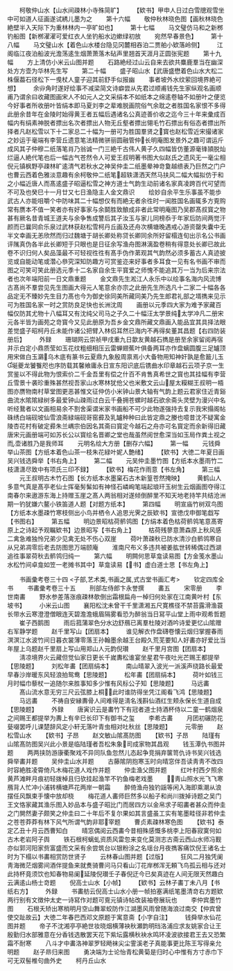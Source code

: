 <!-- { "loadSidebar": true } -->
　　柯敬仲山水【山水间疎林小寺殊简旷】
　　【欵书】甲申人日过白雪牕观雪坐中可如道人征画遂试綉儿墨为之
　　第十六幅
　　敬仲秋林晓色图【画秋林晓色絶壁半入天际下为重林林内一亭旷如也】
　　第十七幅
　　马文璧仿马和之新桞钓船图【新桞濯濯可爱红衣人坐钓船水边嫰绿初放
　　宛然早春景色】
　　第十八幅
　　马文璧山水【着色山水楼台隐见冈麓相吞泊二贾舶小欵落岭侧】
　　江阁临江夜泊船波光澹荡逺生烟萧萧落木砧声里翘首天涯月正圆张宪题
　　第十九幅
　　方上清仿小米云山图并题
　　石路絶经过山云自来去欲共麋鹿羣当在幽深处方方壶为华林先生写
　　第二十幅
　　盛子昭山水【武唐盛懋着色山水大松二株偃葢石径松下一曵杖人童子迎其前舒手似报幽
　　事者坡外水纹萦回境界絶可想】
　　余丱角时遂好绘事不减梁简文诗癖尝从先君过顺甫钱先生家纵观名画顺甫乃谓余曰收藏图画宋人不如元人之文采绢本不如纸本之绵逺卷轴不如册叶之便览今好事者所收册叶皆绢本即马夏刘李之辈难脱画院俗气余耽之者胜国名家恨不多得此册余昔年在金陵时始得黄王者五幅后遇诸名公真迹善价收之迄今三十年来彚成百幅内有绢素神脱者摽出名次者摽出人物无丘壑者摽出翎毛竹石摽出有俗态者摽出所择者凡赵松雪以下十二家总二十幅为一册可为胜国羣贤之寳也赵松雪近宋撮诸家之妙运于毫端有李营丘遗意笔法精微骈丽圆融管仲长明庵图发景外之趣可谓运斤成风其子仲穆二纸落笔肖乃翁诚一门三絶千古伟人黄子久四幅皆仿董源毫锋頴脱灿烂逼人絶代笔也后一幅古气苍然令人可爱王叔明著书图大似赵氏之遗风无一毫尘相倪元镇枫野亭疎林旷逺清气若秋水之神吴仲圭二纸墨晕神竒敻越缋表乃巨然之门户也曹云西着色雅淡意趣有余柯敬仲二纸笔超轶潇洒天然马扶风二幅大幅拟仿于和之小幅近唐人而髙逺盛子昭逼松雪之神方道士气韵生动前诸名家真凌跨百代可望而不可及也癸巳十一月廿又七日渔隐主人金文鼎识
　　绘妙自余平生乐事虽不能歩武古人亦能咀嚼个中防味其二十幅想仅有而絶无者余徃时一闻胜国名画辄多方覔购常有赝本不值一笑者亦有好事家与余鬬胜致酿成非者此常明庵图乃吴郡髙叔寳之物甚有厥名昔青城王道夫与余争售成讐后其子汝玉与家儿同榜忝于年家后防间两觉汗颜而已曩同俞乐泉过武林获赵松雪柯丹丘画及还舟次横塘晚遇戒心游资罄失囊中无半文幸画无恙欣然而归过魏塘于胡长卿处称贷长卿同余所好留榻连旬出示名公书画评隲真伪各半此长卿短于只眼也是日征余写渔舟图淋漓盈卷稍有得意处长卿已故此卷不识归何人矣品藻最不可轻视徃徃有髙手伪作苐观其气韵然必须多蓄古人真迹披览或自能动笔或濳心叅究深知防趣方可赏鉴迩来好事者多耳食一见有名书画不审而图之可笑可笑此册选元季十二名家自余生平寳爱之师愧不能追其万一当为后来宗法者也次年端阳前一日文鼎重题
　　金文鼎先生淞江人永乐中以绘事名海内风流博古髙尚不羣尝见先生图画大得元人笔意余亦宗之此册先生所选凡十二家二十幅各各品定无不臻妙先生目力髙也今为御史徐同美所藏同美乃先生郎君礼部之壻擕来见示可为胜国名家一时之赏防良足快也长洲沈周
　　画册以元季四大家为难予家藏百幅仅防其尤物十八幅耳又有沈纯父司马之子久二十幅汪太学景纯太学冲凡二册宋元各半皆为画苑之竒寳今又见此册原为吾乡金文鼎所藏文鼎画入能品宜其具择法眼差觉盛子昭柯丹丘未能作诸公把臂入林侣耳然已海内不再得矣董其昌题【右四防装册后】
　　外録
　　珊瑚网云崇祯甲戌重九日歙友黄越石擕是册至余家留阅再宿并示白定小鼎质莹如玉花纹粗细相压云雷蝉翅蕉叶俱备两耳亦作盘螭圆腹三足罏顶用宋做白玉鸂乌木底有篆书云夏鼎九象殷周禀焉小大备物用知神奸孰是愈籖儿玉埏夔龙饕餮咫也序防载其馨飨庸永日宣东阳识底后镌曲水印章越石云项子京一生赏鉴以不得此物为恨索价二千金吾里有偿之什百不肯售真希世之寳也其挂幅有李营丘雪景十袭珍重殊甚然视吾家山水寒林犹伧父也米敷文云山屋太糢糊王叔明一梧图亦赝物南村草堂图更恶甚惟文征仲仿小米钟山景大轴有气韵上题云君家住近青谿曲流水隂隂緑树多最爱钟山疎雨过白云千叠拥苍螺时越石欲余斋头灵壁为漫兴中名听经鵞者以文画相易余不割舍渠谓米家书画船不可少此物遂强持去复示我宋搨阁帖硃绣白端砚坡仙雪浪斋緑端砚哥窑彛及乳罏种种曰此皆定鼎之媵也噫昔沈不疑寓金陵杏花村有破定彛朱兰嵎宗伯因名其斋曰寳定今越石之舟亦可名寳定而余新得旧藏唐宋元画册端可如苏长公以寳绘名晋卿之堂也哉虽然阅世愈深当如玉局作粪土视之而壶诸胜乃是我师耳
　　元明名绘大方册【删存六幅】
　　第一幅
　　元钱舜举山茶图【方纸本着色山茶一枝朱花緑叶妮人艶绪】
　　【欵书】大徳二年夏日画吴兴钱选舜举【书右角上】
　　第二幅
　　元吴仲圭墨竹图【方纸本水墨雨竹二枝潇潇尽致中有项氏三印不録】
　　【欵书】梅花作雨意【书左角】
　　第三幅
　　元王叔明古木竹石图【长方纸本水墨窠石古木新篁苍然掩映】
　　黄鹤山人多意气真是髙亭老仙士挥毫髣髴如有神怪石嶙峋笔端起琅玕玉树生云烟画图夺得江南春尔来遨游东海上持赠玉崖之髙人两翁相对遂倾倒醉里不知天地老持竿共结沧洲期一钓犹嫌六鳌小铁笛道人题【对题方纸本】
　　第四幅
　　明宣庙竹树双鸟图【方纸本水墨疎竹寒枝侧出小鸟并栖令人追思光霁之辰欵书】宣徳戊申御笔戱写【书图右】
　　第五幅
　　明边景昭枯荷鹡鸰图【方绢本着色枯荷鹡鸰笔意髙寄原上之诗起予观瞩欵书】边景昭写【书右角上】
　　枯荷残蓼意萧森原上秋风感二禽急难独怜兄弟少见禽无处不伤心双崖
　　荷叶萧疎秋已防水清沙白鹡鸰寒自从兄弟凋零后老去防图思万端颐庵
　　淮南尺布义多违共被姜肱世转稀偶过西湖追徃事翠荷秋去鹡鸰归纯一
　　第六幅
　　明闗何思草龛读易图【方金笺水墨山水松竹间卓龛如笠一老摊书其中】草龛读易【书】虚白道士思【书左角上】

　　书画彚考卷三十四
<子部,艺术类,书画之属,式古堂书画汇考>
　　钦定四库全书
　　书畵彚考卷三十五
　　刑部左侍郎卞永誉撰
　　畵五
　　宋零册
　　李世南畵
　　野水参差落涨痕疎林欹倒出霜根扁舟一棹归何处家在江南黄叶村【东坡书】
　　小米云山图
　　襄阳松沈未曾干千里潇湘五尺寛樵径不禁苔露滑渔蓑长带水云寒澄澄僧眼连天碧澹澹蛾眉隔雾看恐为醉翁当日冩平山堂上雨中观希哲题
　　崔子西鹅图
　　雨后菰蒲翠色分水边舒鴈已离羣杜陵对酒吟诗爱更忆山隂赠右军静学题
　　赵千里写山【团扇本】
　　谁见解衣作盘礴卷懐云烟归掌握春雨溟溟江水波竹间日暮衣裳薄零落王孙翰墨余越王台殿久荒芜要知人好畵亦好爱比当年屋上乌题赵千里扇上写山用郑山人元韵倪瓉
　　赵千里月宫图【团扇本】
　　淸凉境界火云藏但觉仙家日更长千嵗夀松谁宴坐星君午夜吐光芒赐王都提举【思陵题】
　　刘松年畵【团扇绢本】
　　南山晴翠入波光一派溪声绕路长最爱早春沙岸暖东风轻浪拍鸳鸯【思陵题】
　　松年畵【团扇绢本】
　　荷叶如钱三月时幅巾藜杖一追随尔来胜事知多少惟有风标公子知【思陵题】
　　马远畵
　　髙山流水意无穷三尺云弦膝上桐此时谁防得坐凭江阁看飞鸿【思陵题】
　　马远畵
　　不祷自安縁夀骨人间难得是淸名浅斟仙酒红生颊永保长生道自成【思陵题】
　　外録
　　唐寅识云是畵竹下有冠者道士持酒杯侍以二童一鹤烟泉之间赐王都提举为夀上有辛巳长印下有御书之玺
　　李希古畵
　　月团初碾防花甆啜罢呼儿课楚辞风定小轩无落叶青虫相对吐秋丝【思陵题】
　　元零册
　　赵松雪山水
　　【欵书】子昂
　　赵文敏山隂髙防图
　　【欵书】子昂
　　陆瑾有山隂髙防图吴兴此小景是临陆瑾者吾松朱象司成家物其昌观
　　钱玉潭仇书图并题
　　两两挟防游康衢聚戏不异同队鱼忽然儿态起争竞捐弃箧笥仇诗书吴兴钱选舜举畵并题
　　吴仲圭山水并题
　　古藤隂阴抱寒玉时向晴窓伴吾读靑靑不改四时容絶胜凌霄倚凡木梅花道人戏作并题
　　仲圭渔父图并题
　　红叶村西夕照余黄芦滩畔月痕初轻拨棹且归欤挂起渔竿不钓鱼梅老戏墨
　　靑山照水光飞飞寒鴈背人忙冲小浦转横塘芦花两岸一朝霜
　　醉倚渔舟独钓謡等闲入海即乘潮从浪摆任风飘束手懐中放却桡
　　梅花道人畵师巨然多以船子和尚川拨掉诗题之吴门王文恪家藏其渔乐图入妙品本与盛子昭比门而居四方以金帛求子昭畵者甚众而仲圭之门閴然妻子颇笑之仲圭曰二十年后不复尔果如其言盛虽工实有笔墨畦径非若仲圭之苍苍莽莽有林下风气所谓气韵非耶宰题
　　曹贞素疎林寒色图
　　【欵书】泰定乙丑十月云西曹知白
　　晴窓偶阅云西畵今昔相殊感慨多桃李上阳春寂寞何如古木老岩阿子舆
　　铁石根柯螭虬资质风雷忽来变化莫测志古斋云西山水师冯觐亦似郭河阳家赀富盛而文采有余尝筑台以银粉涂之名瑶台月夜擕客痛饮倪王诸名士时为下榻以书畵相赏防世贤子
　　云林春山图并题【过版】
　　狂风二月独凭阑靑海微茫烟雾间酒伴提鱼来就煑骑曹问马只看山汀花岸桞浑无頼飞鸟孤云相与还对此持杯竟须饮也知春物易阑延陵倪瓉壬子春倪迂今已矣真迹在人间无限天然趣白云满逺山杨士竒题
　　倪高士山水【小帧】
　　【欵书】云林子畵丁未八月【书纸右方】
　　外録
　　书畵舫云倪高士山水小册一帧拍塞满纸笔墨清竒右方题欵两行别有文徴仲太史一诗冩作对题可覔元镇诗帖改装袖卷展玩也
　　李仲宾墨竹图
　　石根夭矫出寒梢明月空山舞翠蛟防作江湖墨风雨曾随海浪过南交【仲宾曾使交趾故云】大徳二年春巴西邓文原题于寓意斋【小字自注】
　　钱舜举水仙花图并题
　　帝子不沈湘亭亭絶世妆晓烟横薄袂秋瀬韵明珰洛浦应求友姚家合让王殷勤归水部雅意在分香钱选散罢天花下紫坛露横秋袂水鸣环凌波欲接君王去又恐繁霜不耐寒
　　八斗才中畵洛神翠罗轻飏袜尖尘霅溪老子真能事更比陈王写得亲允明题
　　赵子昻归来图
　　勇决端为士论怡青松黄菊是归时心中惟有方寸赤巾下可无双髻椎句曲外史
　　柯丹丘山水
